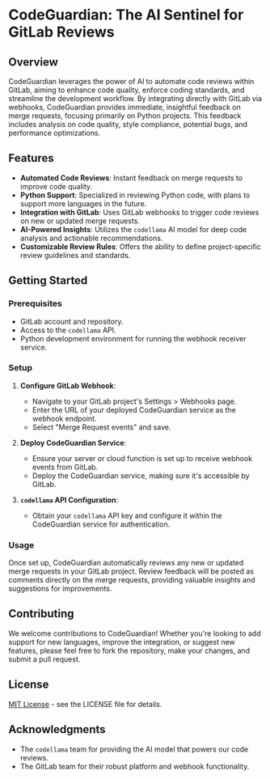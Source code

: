 # CodeGuardian: The AI Sentinel for GitLab Reviews

## Overview

CodeGuardian leverages the power of AI to automate code reviews within GitLab, aiming to enhance code quality, enforce coding standards, and streamline the development workflow. By integrating directly with GitLab via webhooks, CodeGuardian provides immediate, insightful feedback on merge requests, focusing primarily on Python projects. This feedback includes analysis on code quality, style compliance, potential bugs, and performance optimizations.

## Features

- **Automated Code Reviews**: Instant feedback on merge requests to improve code quality.
- **Python Support**: Specialized in reviewing Python code, with plans to support more languages in the future.
- **Integration with GitLab**: Uses GitLab webhooks to trigger code reviews on new or updated merge requests.
- **AI-Powered Insights**: Utilizes the `codellama` AI model for deep code analysis and actionable recommendations.
- **Customizable Review Rules**: Offers the ability to define project-specific review guidelines and standards.

## Getting Started

### Prerequisites

- GitLab account and repository.
- Access to the `codellama` API.
- Python development environment for running the webhook receiver service.

### Setup

1. **Configure GitLab Webhook**:
   - Navigate to your GitLab project's Settings > Webhooks page.
   - Enter the URL of your deployed CodeGuardian service as the webhook endpoint.
   - Select "Merge Request events" and save.

2. **Deploy CodeGuardian Service**:
   - Ensure your server or cloud function is set up to receive webhook events from GitLab.
   - Deploy the CodeGuardian service, making sure it's accessible by GitLab.

3. **`codellama` API Configuration**:
   - Obtain your `codellama` API key and configure it within the CodeGuardian service for authentication.

### Usage

Once set up, CodeGuardian automatically reviews any new or updated merge requests in your GitLab project. Review feedback will be posted as comments directly on the merge requests, providing valuable insights and suggestions for improvements.

## Contributing

We welcome contributions to CodeGuardian! Whether you're looking to add support for new languages, improve the integration, or suggest new features, please feel free to fork the repository, make your changes, and submit a pull request.

## License

[MIT License](LICENSE.md) - see the LICENSE file for details.

## Acknowledgments

- The `codellama` team for providing the AI model that powers our code reviews.
- The GitLab team for their robust platform and webhook functionality.
